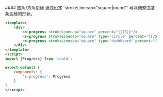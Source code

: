 <text lang="cn">
#### 圆角/方角边缘
通过设定 `strokeLinecap="square|round"` 可以调整进度条边缘的形状。
</text>

```html
<template>
    <div>
        <s-progress strokeLinecap="square" percent="{{75}}"/>
        <s-progress strokeLinecap="square" type="circle" percent="{{75}}"/>
        <s-progress strokeLinecap="square" type="dashboard" percent="{{75}}"/>
    </div>
</template>
<script>
import {Progress} from 'santd';

export default {
    components: {
        's-progress': Progress
    }
}
</script>
```
